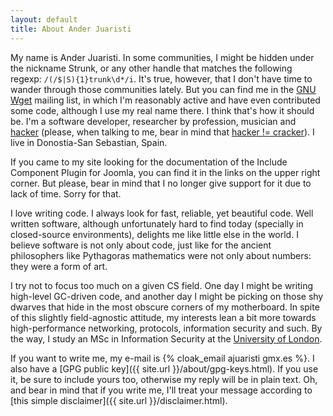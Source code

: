 ```yaml
---
layout: default
title: About Ander Juaristi
---
```


My name is Ander Juaristi. In some communities, I might be hidden under the nickname Strunk, or any other handle that matches the following regexp: `/(/$|S){1}trunk\d*/i`. It's true, however, that I don't have time to wander through those communities lately. But you can find me in the [GNU Wget](http://www.gnu.org/software/wget/) mailing list, in which I'm reasonably active and have even contributed some code, although I use my real name there. I think that's how it should be. I'm a software developer, researcher by profession, musician and [hacker](http://catb.org/~esr/faqs/hacker-howto.html) (please, when talking to me, bear in mind that [hacker != cracker](https://letsgolarval.wordpress.com/hacking-not-cracking/)). I live in Donostia-San Sebastian, Spain.

If you came to my site looking for the documentation of the Include Component Plugin for Joomla, you can find it in the links on the upper right corner. But please, bear in mind that I no longer give support for it due to lack of time. Sorry for that.

I love writing code. I always look for fast, reliable, yet beautiful code. Well written software, although unfortunately hard to find today (specially in closed-source environments), delights me like little else in the world. I believe software is not only about code, just like for the ancient philosophers like Pythagoras mathematics were not only about numbers: they were a form of art.

I try not to focus too much on a given CS field. One day I might be writing high-level GC-driven code, and another day I might be picking on those shy dwarves that hide in the most obscure corners of my motherboard. In spite of this slightly field-agnostic attitude, my interests lean a bit more towards high-performance networking, protocols, information security and such. By the way, I study an MSc in Information Security at the [University of London](http://www.londoninternational.ac.uk/infosec).

If you want to write me, my e-mail is {% cloak_email ajuaristi gmx.es %}. I also have a [GPG public key]({{ site.url }}/about/gpg-keys.html). If you use it, be sure to include yours too, otherwise my reply will be in plain text. Oh, and bear in mind that if you write me, I'll treat your message according to [this simple disclaimer]({{ site.url }}/disclaimer.html).

